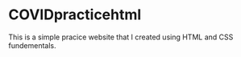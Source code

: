 # COVIDpracticehtml

This is a simple pracice website that I created using HTML and CSS fundementals. 

